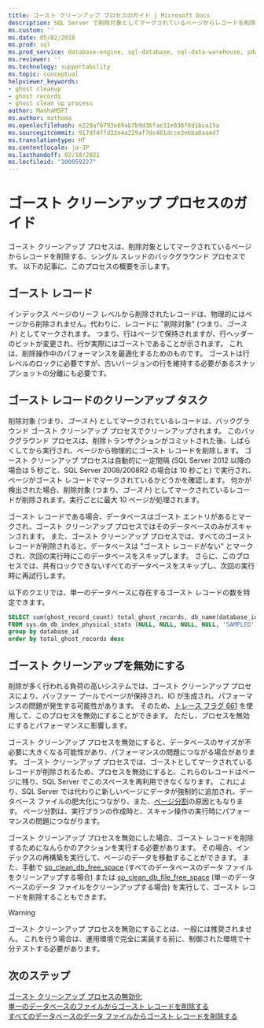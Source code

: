 ```yaml
---
title: ゴースト クリーンアップ プロセスのガイド | Microsoft Docs
description: SQL Server で削除対象としてマークされているページからレコードを削除するバックグラウンド プロセスである、ゴースト クリーンアップ プロセスについて説明します。
ms.custom: ''
ms.date: 05/02/2018
ms.prod: sql
ms.prod_service: database-engine, sql-database, sql-data-warehouse, pdw
ms.reviewer: ''
ms.technology: supportability
ms.topic: conceptual
helpviewer_keywords:
- ghost cleanup
- ghost records
- ghost clean up process
author: MashaMSFT
ms.author: mathoma
ms.openlocfilehash: e228afb793e69ab7b9d36fae31e838f6d1bca15a
ms.sourcegitcommit: 917df4ffd22e4a229af7dc481dcce3ebba0aa4d7
ms.translationtype: HT
ms.contentlocale: ja-JP
ms.lasthandoff: 02/10/2021
ms.locfileid: "100059227"
---
```

# <a name="ghost-cleanup-process-guide"></a>ゴースト クリーンアップ プロセスのガイド

ゴースト クリーンアップ プロセスは、削除対象としてマークされているページからレコードを削除する、シングル スレッドのバックグラウンド プロセスです。 以下の記事に、このプロセスの概要を示します。

## <a name="ghost-records"></a>ゴースト レコード

インデックス ページのリーフ レベルから削除されたレコードは、物理的にはページから削除されません。代わりに、レコードに "削除対象" (つまり、*ゴースト*) としてマークされます。 つまり、行はページで保持されますが、行ヘッダーのビットが変更され、行が実際にはゴーストであることが示されます。 これは、削除操作中のパフォーマンスを最適化するためのものです。 ゴーストは行レベルのロックに必要ですが、古いバージョンの行を維持する必要があるスナップショットの分離にも必要です。

## <a name="ghost-record-cleanup-task"></a>ゴースト レコードのクリーンアップ タスク

削除対象 (つまり、*ゴースト*) としてマークされているレコードは、バックグラウンド ゴースト クリーンアップ プロセスでクリーンアップされます。 このバックグラウンド プロセスは、削除トランザクションがコミットされた後、しばらくしてから実行され、ページから物理的にゴースト レコードを削除します。 ゴースト クリーンアップ プロセスは自動的に一定間隔 (SQL Server 2012 以降の場合は 5 秒ごと、SQL Server 2008/2008R2 の場合は 10 秒ごと) で実行され、ページがゴースト レコードでマークされているかどうかを確認します。 何かが検出された場合、削除対象 (つまり、*ゴースト*) としてマークされているレコードが削除されます。実行ごとに最大 10 ページが処理されます。

ゴースト レコードである場合、データベースはゴースト エントリがあるとマークされ、ゴースト クリーンアップ プロセスではそのデータベースのみがスキャンされます。 また、ゴースト クリーンアップ プロセスでは、すべてのゴースト レコードが削除されると、データベースは "ゴースト レコードがない" とマークされ、次回の実行時にこのデータベースをスキップします。 さらに、このプロセスでは、共有ロックできないすべてのデータベースをスキップし、次回の実行時に再試行します。

以下のクエリでは、単一のデータベースに存在するゴースト レコードの数を特定できます。 

 ```sql
 SELECT sum(ghost_record_count) total_ghost_records, db_name(database_id) 
 FROM sys.dm_db_index_physical_stats (NULL, NULL, NULL, NULL, 'SAMPLED')
 group by database_id
 order by total_ghost_records desc
```

## <a name="disable-the-ghost-cleanup"></a>ゴースト クリーンアップを無効にする

削除が多く行われる負荷の高いシステムでは、ゴースト クリーンアップ プロセスにより、バッファー プールでページが保持され、IO が生成され、パフォーマンスの問題が発生する可能性があります。 そのため、[トレース フラグ 661](../t-sql/database-console-commands/dbcc-traceon-trace-flags-transact-sql.md) を使用して、このプロセスを無効にすることができます。 ただし、プロセスを無効にするとパフォーマンスに影響します。

ゴースト クリーンアップ プロセスを無効にすると、データベースのサイズが不必要に大きくなる可能性があり、パフォーマンスの問題につながる場合があります。 ゴースト クリーンアップ プロセスでは、ゴーストとしてマークされているレコードが削除されるため、プロセスを無効にすると、これらのレコードはページに残り、SQL Server でこのスペースを再利用できなくなります。 これにより、SQL Server では代わりに新しいページにデータが強制的に追加され、データベース ファイルの肥大化につながり、また、[ページ分割](indexes/specify-fill-factor-for-an-index.md)の原因ともなります。 ページ分割は、実行プランの作成時と、スキャン操作の実行時にパフォーマンスの問題につながります。 

ゴースト クリーンアップ プロセスを無効にした場合、ゴースト レコードを削除するためになんらかのアクションを実行する必要があります。 その場合、インデックスの再構築を実行して、ページのデータを移動することができます。 また、手動で [sp_clean_db_free_space](system-stored-procedures/sp-clean-db-free-space-transact-sql.md) (すべてのデータベースのデータ ファイルをクリーンアップする場合) または [sp_clean_db_file_free_space](system-stored-procedures/sp-clean-db-file-free-space-transact-sql.md) (単一のデータベースのデータ ファイルをクリーンアップする場合) を実行して、ゴースト レコードを削除することもできます。

 >[!warning]
 > ゴースト クリーンアップ プロセスを無効にすることは、一般には推奨されません。 これを行う場合は、運用環境で完全に実装する前に、制御された環境で十分テストする必要があります。


## <a name="next-steps"></a>次のステップ  
[ゴースト クリーンアップ プロセスの無効化](https://support.microsoft.com/help/920093/tuning-options-for-sql-server-when-running-in-high-performance-workloa)
<br>[単一のデータベースのファイルからゴースト レコードを削除する](system-stored-procedures/sp-clean-db-file-free-space-transact-sql.md)
<br>[すべてのデータベースのデータ ファイルからゴースト レコードを削除する](system-stored-procedures/sp-clean-db-free-space-transact-sql.md)


